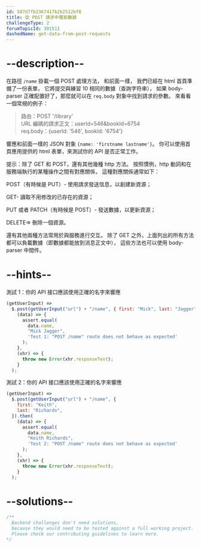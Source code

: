 ```yaml
---
id: 587d7fb2367417b2b2512bf8
title: 從 POST 請求中獲取數據
challengeType: 2
forumTopicId: 301511
dashedName: get-data-from-post-requests
---
```


# --description--

在路徑 `/name` 掛載一個 POST 處理方法， 和前面一樣， 我們已經在 html 首頁準備了一份表單， 它將提交與練習 10 相同的數據（查詢字符串）， 如果 body-parser 正確配置好了，那麼就可以在 `req.body` 對象中找到請求的參數。 來看看一個常規的例子：

<blockquote>路由：POST '/library'<br>URL 編碼的請求正文：userId=546&#x26;bookId=6754<br>req.body：{userId: '546', bookId: '6754'}</blockquote>

響應和前面一樣的 JSON 對象 `{name: 'firstname lastname'}`。 你可以使用首頁應用提供的 html 表單，來測試你的 API 是否正常工作。

提示：除了 GET 和 POST，還有其他幾種 http 方法。 按照慣例，http 動詞和在服務端執行的某種操作之間有對應關係， 這種對應關係通常如下：

POST（有時候是 PUT）- 使用請求發送信息，以創建新資源；

GET- 讀取不用修改的已存在的資源；

PUT 或者 PATCH（有時候是 POST）- 發送數據，以更新資源；

DELETE=> 刪除一個資源。

還有其他兩種方法常用於與服務進行交互。 除了 GET 之外，上面列出的所有方法都可以負載數據（即數據都能放到消息正文中）， 這些方法也可以使用 body-parser 中間件。

# --hints--

測試 1：你的 API 接口應該使用正確的名字來響應

```js
(getUserInput) =>
  $.post(getUserInput("url") + "/name", { first: "Mick", last: "Jagger" }).then(
    (data) => {
      assert.equal(
        data.name,
        "Mick Jagger",
        'Test 1: "POST /name" route does not behave as expected'
      );
    },
    (xhr) => {
      throw new Error(xhr.responseText);
    }
  );
```

測試 2：你的 API 接口應該使用正確的名字來響應

```js
(getUserInput) =>
  $.post(getUserInput("url") + "/name", {
    first: "Keith",
    last: "Richards",
  }).then(
    (data) => {
      assert.equal(
        data.name,
        "Keith Richards",
        'Test 2: "POST /name" route does not behave as expected'
      );
    },
    (xhr) => {
      throw new Error(xhr.responseText);
    }
  );
```

# --solutions--

```js
/**
  Backend challenges don't need solutions, 
  because they would need to be tested against a full working project. 
  Please check our contributing guidelines to learn more.
*/
```
